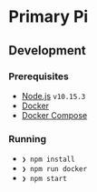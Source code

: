 # Primary Pi

## Development

### Prerequisites

- [Node.js](https://nodejs.org/en) `v10.15.3`
- [Docker](https://www.docker.com/)
- [Docker Compose](https://docs.docker.com/compose/)

### Running

- `❯ npm install`
- `❯ npm run docker`
- `❯ npm start`
